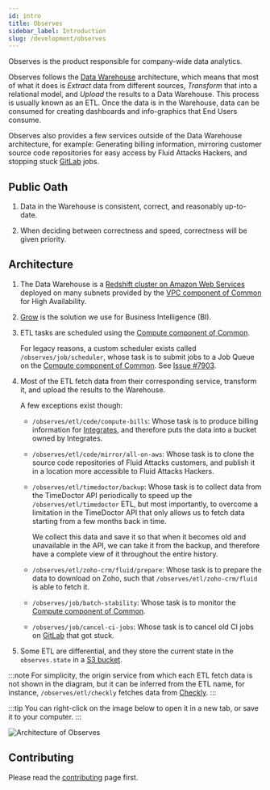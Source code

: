 ```yaml
---
id: intro
title: Observes
sidebar_label: Introduction
slug: /development/observes
---
```


Observes is the product responsible
for company-wide data analytics.

Observes follows the
[Data Warehouse](https://en.wikipedia.org/wiki/Data_warehouse)
architecture,
which means that most of what it does
is _Extract_ data
from different sources,
_Transform_ that into a relational model,
and _Upload_ the results to a Data Warehouse.
This process is usually known as an ETL.
Once the data is in the Warehouse,
data can be consumed for creating dashboards
and info-graphics that End Users consume.

Observes also provides a few services
outside of the Data Warehouse architecture,
for example:
Generating billing information,
mirroring customer source code repositories for easy access by Fluid Attacks Hackers,
and stopping stuck [GitLab](/development/stack/gitlab) jobs.

## Public Oath

1. Data in the Warehouse is consistent, correct, and reasonably up-to-date.

1. When deciding between correctness and speed,
   correctness will be given priority.

## Architecture

1. The Data Warehouse is a
   [Redshift cluster on Amazon Web Services](/development/stack/aws/redshift)
   deployed on many subnets provided
   by the [VPC component of Common](/development/common/vpc)
   for High Availability.

1. [Grow](https://www.grow.com/)
   is the solution we use for Business Intelligence (BI).

1. ETL tasks are scheduled
   using the [Compute component of Common](/development/common/compute).

   For legacy reasons,
   a custom scheduler exists called `/observes/job/scheduler`,
   whose task is to submit jobs
   to a Job Queue on the [Compute component of Common](/development/common/compute).
   See [Issue #7903](https://gitlab.com/fluidattacks/universe/-/issues/7903).

1. Most of the ETL fetch data from their corresponding service,
   transform it,
   and upload the results to the Warehouse.

   A few exceptions exist though:

   - `/observes/etl/code/compute-bills`:
     Whose task is to produce billing information
     for [Integrates](/development/products/integrates),
     and therefore puts the data into a bucket owned by Integrates.

   - `/observes/etl/code/mirror/all-on-aws`:
     Whose task is to clone the source code repositories of Fluid Attacks customers,
     and publish it in a location more accessible to Fluid Attacks Hackers.

   - `/observes/etl/timedoctor/backup`:
     Whose task is to collect data from the TimeDoctor API periodically
     to speed up the `/observes/etl/timedoctor` ETL,
     but most importantly,
     to overcome a limitation in the TimeDoctor API
     that only allows us to fetch data starting from a few months back in time.

     We collect this data and save it
     so that when it becomes old and unavailable in the API,
     we can take it from the backup,
     and therefore have a complete view of it
     throughout the entire history.

   - `/observes/etl/zoho-crm/fluid/prepare`:
     Whose task is to prepare the data to download on Zoho,
     such that `/observes/etl/zoho-crm/fluid` is able to fetch it.

   - `/observes/job/batch-stability`:
     Whose task is to monitor the
     [Compute component of Common](/development/common/compute).

   - `/observes/job/cancel-ci-jobs`:
     Whose task is to cancel old CI jobs on [GitLab](/development/stack/gitlab)
     that got stuck.

1. Some ETL are differential,
   and they store the current state in the `observes.state` in a
   [S3 bucket](/development/stack/aws/s3).

:::note
For simplicity, the origin service from which each ETL fetch data
is not shown in the diagram,
but it can be inferred from the ETL name,
for instance,
`/observes/etl/checkly` fetches data from
[Checkly](https://www.checklyhq.com/).
:::

:::tip
You can right-click on the image below
to open it in a new tab,
or save it to your computer.
:::

![Architecture of Observes](./arch.dot.svg)

## Contributing

Please read the
[contributing](/development/contributing) page first.
